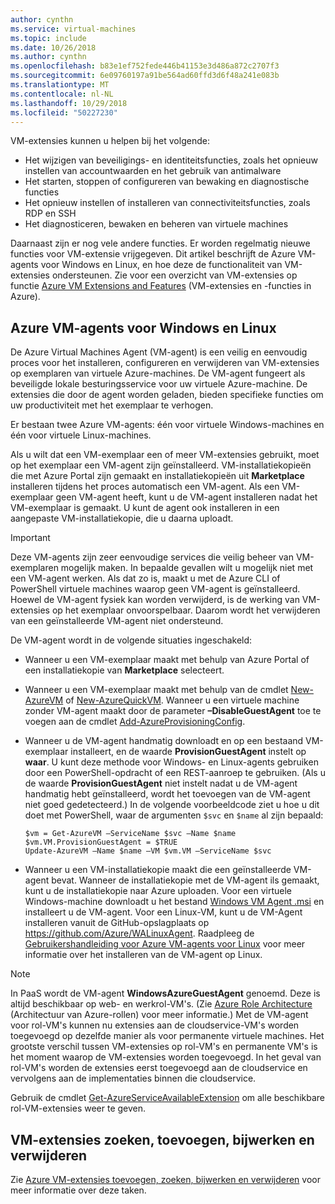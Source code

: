 ```yaml
---
author: cynthn
ms.service: virtual-machines
ms.topic: include
ms.date: 10/26/2018
ms.author: cynthn
ms.openlocfilehash: b83e1ef752fede446b41153e3d486a872c2707f3
ms.sourcegitcommit: 6e09760197a91be564ad60ffd3d6f48a241e083b
ms.translationtype: MT
ms.contentlocale: nl-NL
ms.lasthandoff: 10/29/2018
ms.locfileid: "50227230"
---
```

VM-extensies kunnen u helpen bij het volgende:

* Het wijzigen van beveiligings- en identiteitsfuncties, zoals het opnieuw instellen van accountwaarden en het gebruik van antimalware
* Het starten, stoppen of configureren van bewaking en diagnostische functies
* Het opnieuw instellen of installeren van connectiviteitsfuncties, zoals RDP en SSH
* Het diagnosticeren, bewaken en beheren van virtuele machines

Daarnaast zijn er nog vele andere functies. Er worden regelmatig nieuwe functies voor VM-extensie vrijgegeven. Dit artikel beschrijft de Azure VM-agents voor Windows en Linux, en hoe deze de functionaliteit van VM-extensies ondersteunen. Zie voor een overzicht van VM-extensies op functie [Azure VM Extensions and Features](../articles/virtual-machines/extensions/features-windows.md) (VM-extensies en -functies in Azure).

## <a name="azure-vm-agents-for-windows-and-linux"></a>Azure VM-agents voor Windows en Linux
De Azure Virtual Machines Agent (VM-agent) is een veilig en eenvoudig proces voor het installeren, configureren en verwijderen van VM-extensies op exemplaren van virtuele Azure-machines. De VM-agent fungeert als beveiligde lokale besturingsservice voor uw virtuele Azure-machine. De extensies die door de agent worden geladen, bieden specifieke functies om uw productiviteit met het exemplaar te verhogen.

Er bestaan twee Azure VM-agents: één voor virtuele Windows-machines en één voor virtuele Linux-machines.

Als u wilt dat een VM-exemplaar een of meer VM-extensies gebruikt, moet op het exemplaar een VM-agent zijn geïnstalleerd. VM-installatiekopieën die met Azure Portal zijn gemaakt en installatiekopieën uit **Marketplace** installeren tijdens het proces automatisch een VM-agent. Als een VM-exemplaar geen VM-agent heeft, kunt u de VM-agent installeren nadat het VM-exemplaar is gemaakt. U kunt de agent ook installeren in een aangepaste VM-installatiekopie, die u daarna uploadt.

> [!IMPORTANT]
> Deze VM-agents zijn zeer eenvoudige services die veilig beheer van VM-exemplaren mogelijk maken. In bepaalde gevallen wilt u mogelijk niet met een VM-agent werken. Als dat zo is, maakt u met de Azure CLI of PowerShell virtuele machines waarop geen VM-agent is geïnstalleerd. Hoewel de VM-agent fysiek kan worden verwijderd, is de werking van VM-extensies op het exemplaar onvoorspelbaar. Daarom wordt het verwijderen van een geïnstalleerde VM-agent niet ondersteund.
>

De VM-agent wordt in de volgende situaties ingeschakeld:

* Wanneer u een VM-exemplaar maakt met behulp van Azure Portal of een installatiekopie van **Marketplace** selecteert.
* Wanneer u een VM-exemplaar maakt met behulp van de cmdlet [New-AzureVM](https://msdn.microsoft.com/library/azure/dn495254.aspx) of [New-AzureQuickVM](https://msdn.microsoft.com/library/azure/dn495183.aspx). Wanneer u een virtuele machine zonder VM-agent maakt door de parameter **–DisableGuestAgent** toe te voegen aan de cmdlet [Add-AzureProvisioningConfig](https://msdn.microsoft.com/library/azure/dn495299.aspx).

* Wanneer u de VM-agent handmatig downloadt en op een bestaand VM-exemplaar installeert, en de waarde **ProvisionGuestAgent** instelt op **waar**. U kunt deze methode voor Windows- en Linux-agents gebruiken door een PowerShell-opdracht of een REST-aanroep te gebruiken. (Als u de waarde **ProvisionGuestAgent** niet instelt nadat u de VM-agent handmatig hebt geïnstalleerd, wordt het toevoegen van de VM-agent niet goed gedetecteerd.) In de volgende voorbeeldcode ziet u hoe u dit doet met PowerShell, waar de argumenten `$svc` en `$name` al zijn bepaald:

      $vm = Get-AzureVM –ServiceName $svc –Name $name
      $vm.VM.ProvisionGuestAgent = $TRUE
      Update-AzureVM –Name $name –VM $vm.VM –ServiceName $svc

* Wanneer u een VM-installatiekopie maakt die een geïnstalleerde VM-agent bevat. Wanneer de installatiekopie met de VM-agent ils gemaakt, kunt u de installatiekopie naar Azure uploaden. Voor een virtuele Windows-machine downloadt u het bestand [Windows VM Agent .msi](http://go.microsoft.com/fwlink/?LinkID=394789) en installeert u de VM-agent. Voor een Linux-VM, kunt u de VM-Agent installeren vanuit de GitHub-opslagplaats op <https://github.com/Azure/WALinuxAgent>. Raadpleeg de [Gebruikershandleiding voor Azure VM-agents voor Linux](../articles/virtual-machines/extensions/agent-linux.md) voor meer informatie over het installeren van de VM-agent op Linux.

> [!NOTE]
> In PaaS wordt de VM-agent **WindowsAzureGuestAgent** genoemd. Deze is altijd beschikbaar op web- en werkrol-VM's. (Zie [Azure Role Architecture](http://blogs.msdn.com/b/kwill/archive/2011/05/05/windows-azure-role-architecture.aspx) (Architectuur van Azure-rollen) voor meer informatie.) Met de VM-agent voor rol-VM's kunnen nu extensies aan de cloudservice-VM's worden toegevoegd op dezelfde manier als voor permanente virtuele machines. Het grootste verschil tussen VM-extensies op rol-VM's en permanente VM's is het moment waarop de VM-extensies worden toegevoegd. In het geval van rol-VM's worden de extensies eerst toegevoegd aan de cloudservice en vervolgens aan de implementaties binnen die cloudservice.
>
> Gebruik de cmdlet [Get-AzureServiceAvailableExtension](https://msdn.microsoft.com/library/azure/dn722498.aspx) om alle beschikbare rol-VM-extensies weer te geven.
>
>

## <a name="find-add-update-and-remove-vm-extensions"></a>VM-extensies zoeken, toevoegen, bijwerken en verwijderen
Zie [Azure VM-extensies toevoegen, zoeken, bijwerken en verwijderen](../articles/virtual-machines/windows/classic/manage-extensions.md?toc=%2fazure%2fvirtual-machines%2fwindows%2fclassic%2ftoc.json) voor meer informatie over deze taken.
